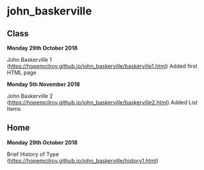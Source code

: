 # john_baskerville


## Class

<b>Monday 29th October 2018</b>

John Baskerville 1
(https://hopemcilroy.github.io/john_baskerville/baskerville1.html) 
Added first HTML page
 

<b>Monday 5th November 2018</b>

John Baskerville 2
(https://hopemcilroy.github.io/john_baskerville/baskerville2.html) 
Added List Items 

## Home

<b>Monday 29th October 2018</b>

Brief History of Type
(https://hopemcilroy.github.io/john_baskerville/history1.html)